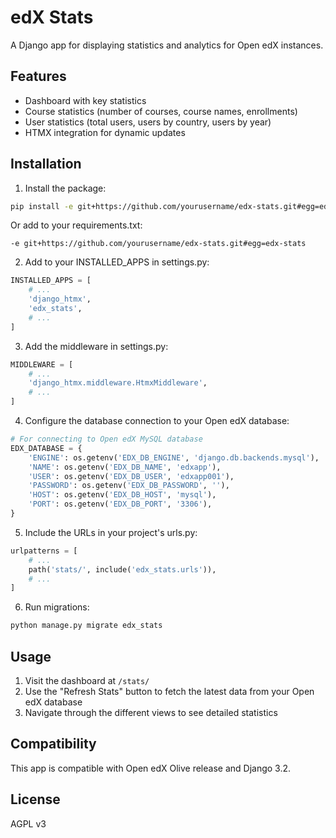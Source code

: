 # edX Stats

A Django app for displaying statistics and analytics for Open edX instances.

## Features

- Dashboard with key statistics
- Course statistics (number of courses, course names, enrollments)
- User statistics (total users, users by country, users by year)
- HTMX integration for dynamic updates

## Installation

1. Install the package:

```bash
pip install -e git+https://github.com/yourusername/edx-stats.git#egg=edx-stats
```

Or add to your requirements.txt:

```
-e git+https://github.com/yourusername/edx-stats.git#egg=edx-stats
```

2. Add to your INSTALLED_APPS in settings.py:

```python
INSTALLED_APPS = [
    # ...
    'django_htmx',
    'edx_stats',
    # ...
]
```

3. Add the middleware in settings.py:

```python
MIDDLEWARE = [
    # ...
    'django_htmx.middleware.HtmxMiddleware',
    # ...
]
```

4. Configure the database connection to your Open edX database:

```python
# For connecting to Open edX MySQL database
EDX_DATABASE = {
    'ENGINE': os.getenv('EDX_DB_ENGINE', 'django.db.backends.mysql'),
    'NAME': os.getenv('EDX_DB_NAME', 'edxapp'),
    'USER': os.getenv('EDX_DB_USER', 'edxapp001'),
    'PASSWORD': os.getenv('EDX_DB_PASSWORD', ''),
    'HOST': os.getenv('EDX_DB_HOST', 'mysql'),
    'PORT': os.getenv('EDX_DB_PORT', '3306'),
}
```

5. Include the URLs in your project's urls.py:

```python
urlpatterns = [
    # ...
    path('stats/', include('edx_stats.urls')),
    # ...
]
```

6. Run migrations:

```bash
python manage.py migrate edx_stats
```

## Usage

1. Visit the dashboard at `/stats/`
2. Use the "Refresh Stats" button to fetch the latest data from your Open edX database
3. Navigate through the different views to see detailed statistics

## Compatibility

This app is compatible with Open edX Olive release and Django 3.2.

## License

AGPL v3